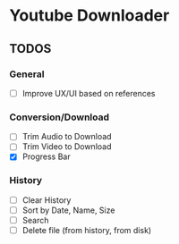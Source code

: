# Youtube Downloader

## TODOS

### General

- [ ] Improve UX/UI based on references

### Conversion/Download

- [ ] Trim Audio to Download
- [ ] Trim Video to Download
- [x] Progress Bar

### History

- [ ] Clear History
- [ ] Sort by Date, Name, Size
- [ ] Search
- [ ] Delete file (from history, from disk)
